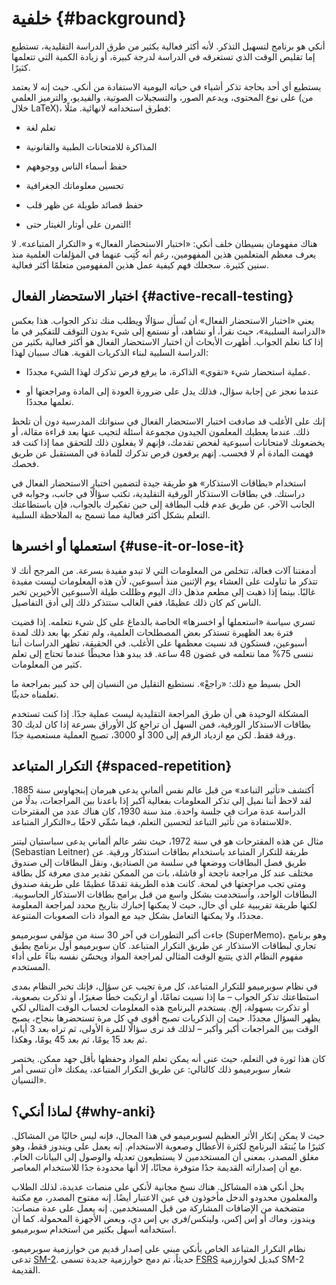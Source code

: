 # خلفية {#background}

<!-- toc -->

أنكي هو برنامج لتسهيل التذكر. لأنه أكثر فعالية بكثير من طرق الدراسة التقليدية،
تستطيع إما تقليص الوقت الذي تستغرقه في الدراسة لدرجة كبيرة،
أو زيادة الكمية التي تتعلمها كثيرًا.

يستطيع أي أحد بحاجة تذكر أشياء في حياته اليومية الاستفادة من أنكي.
حيث إنه لا يعتمد على نوع المحتوى، ويدعم الصور، والتسجيلات الصوتية،
والفيديو، والترميز العلمي (من خلال LaTeX)، فطرق استخدامه لانهائية.
مثلًا:

- تعلم لغة

- المذاكرة للامتحانات الطبية والقانونية

- حفظ أسماء الناس ووجوههم

- تحسين معلوماتك الجغرافية

- حفظ قصائد طويلة عن ظهر قلب

- التمرن على أوتار الغيتار حتى!

هناك مفهومان بسيطان خلف أنكي: «اختبار الاستحضار الفعال» و «التكرار المتباعد».
لا يعرف معظم المتعلمين هذين المفهومين، رغم أنه كُتِب عنهما في المؤلفات العلمية منذ سنين كثيرة.
سجعلك فهم كيفية عمل هذين المفهومين متعلمًا أكثر فعالية.

## اختبار الاستحضار الفعال {#active-recall-testing}

يعني «اختبار الاستحضار الفعال» أن تُسأل سؤالًا ويطلب منك تذكر الجواب.
هذا بعكس «الدراسة السلبية»، حيث نقرأ، أو نشاهد، أو نستمع إلى شيء
بدون التوقف للتفكير في ما إذا كنا نعلم الجواب.
أظهرت الأبحاث أن اختبار الاستحضار الفعال هو أكثر فعالية بكثير
من الدراسة السلبية لبناء الذكريات القوية.
هناك سببان لهذا:

- عملية استحضار شيء «تقوي» الذاكرة، ما يرفع فرص تذكرك لهذا الشيء مجددًا.

- عندما نعجز عن إجابة سؤال، فذلك يدل على ضرورة العودة إلى المادة
  ومراجعتها أو تعلمها مجددًا.

إنك على الأغلب قد صادفت اختبار الاستحضار الفعال في سنواتك المدرسية دون أن تلحظ ذلك. عندما يعطيك المعلمون الجيدون مجموعة أسئلة لتجيب عنها بعد قراءة
مقالة، أو يخضعونك لامتحانات أسبوعية لفحص تقدمك، فإنهم لا يفعلون ذلك
للتحقق مما إذا كنت قد فهمت المادة أم لا فحسب. إنهم يرفعون فرص تذكرك للمادة
في المستقبل عن طريق فحصك.

استخدام «بطاقات الاستذكار» هو طريقة جيدة لتضمين اختبار الاستحضار الفعال في دراستك.
في بطاقات الاستذكار الورقية التقليدية، تكتب سؤالًا في جانب، وجوابه في الجانب الآخر.
عن طريق عدم قلب البطاقة إلى حين تفكيرك بالجواب، فإن باستطاعتك التعلم بشكل أكثر فعالية
مما تسمح به الملاحظة السلبية.

## استعملها أو اخسرها {#use-it-or-lose-it}

أدمغتنا آلات فعالة، تتخلص من المعلومات التي لا تبدو مفيدة بسرعة.
من المرجح أنك لا تتذكر ما تناولت على العشاء يوم الإثنين منذ أسبوعين،
لأن هذه المعلومات ليست مفيدة غالبًا. بينما إذا ذهبت إلى مطعم مذهل ذاك اليوم
وظللت طيلة الأسبوعين الأخيرين تخبر الناس كم كان ذلك عظيمًا، ففي الغالب ستتذكر ذلك
إلى أدق التفاصيل.

تسري سياسة «استعملها أو اخسرها» الخاصة بالدماغ على كل شيء نتعلمه.
إذا قضيت فترة بعد الظهيرة تستذكر بعض المصطلحات العلمية، ولم تفكر بها
بعد ذلك لمدة أسبوعين، فستكون قد نسيت معظمها على الأغلب.
في الحقيقة، تظهر الدراسات أننا ننسى 75% مما نتعلمه في غضون 48 ساعة.
قد يبدو هذا محبطًا عندما تحتاج إلى تعلم كثير من المعلومات.

الحل بسيط مع ذلك: «راجعْ». نستطيع التقليل من النسيان إلى حد كبير
بمراجعة ما تعلمناه حديثًا.

المشكلة الوحيدة هي أن طرق المراجعة التقليدية ليست عملية جدًا.
إذا كنت تستخدم بطاقات الاستذكار الورقية، فمن السهل أن تراجع كل الأوراق بسرعة
إذا كان لديك 30 ورقة فقط. لكن مع ازدياد الرقم إلى 300 أو 3000،
تصبح العملية مستعصية جدًا.

## التكرار المتباعد {#spaced-repetition}

اُكتشف «تأثير التباعد» من قبل عالم نفس ألماني يدعى هيرمان إبنجهاوس سنة 1885.
لقد لاحظ أننا نميل إلى تذكر المعلومات بفعالية أكبر إذا باعدنا بين المراجعات،
بدلًا من الدراسة عدة مرات في جلسة واحدة.
منذ سنة 1930، كان هناك عدد من المقترحات للاستفادة من تأثير التباعد لتحسين التعلم،
فيما سُمِّي لاحقًا بـ«التكرار المتباعد».

مثال عن هذه المقترحات هو في سنة 1972، حيث نشر عالم ألماني
يدعى سباستيان ليتنر (Sebastian Leitner) طريقة للتكرار المتباعد
باستخدام بطاقات استذكار ورقية. عن طريق فصل البطاقات ووضعها في سلسة من الصناديق،
ونقل البطاقات إلى صندوق مختلف عند كل مراجعة ناجحة أو فاشلة،
بات من الممكن تقدير مدى معرفة كل بطاقة ومتى تجب مراجعتها في لمحة.
كانت هذه الطريقة تقدمًا عظيمًا على طريقة صندوق البطاقات الواحد، واُستخدمت بشكل واسع
من قبل برامج بطاقات الاستذكار الحاسوبية.
لكنها طريقة تقريبية على أي حال، حيث لا يمكنها إخبارك بتاريخ محدد
لمراجعة المعلومة مجددًا، ولا يمكنها التعامل بشكل جيد مع المواد ذات الصعوبات المتنوعة.

جاءت أكبر التطورات في آخر 30 سنة من مؤلفي سوبرميمو (SuperMemo)،
وهو برنامج تجاري لبطاقات الاستذكار عن طريق التكرار المتباعد.
كان سوبرميمو أول برنامج يطبق مفهوم النظام الذي يتتبع الوقت المثالي لمراجعة
المواد ويحسّن نفسه بناءً على أداء المستخدم.

في نظام سوبرميمو للتكرار المتباعد، كل مرة تجيب عن سؤال،
فإنك تخبر النظام بمدى استطاعتك تذكر الجواب – ما إذا نسيت تمامًا،
أو ارتكبت خطأً صغيرًا، أو تذكرت بصعوبة، أو تذكرت بسهولة، إلخ.
يستخدم البرنامج هذه المعلومات لحساب الوقت المثالي لكي يظهر السؤال مجددًا.
حيث إن الذكريات تصبح أقوى في كل مرة تستحضرها بنجاح، يصبح الوقت بين المراجعات
أكبر وأكبر – لذلك قد ترى سؤالًا للمرة الأولى، ثم تراه بعد 3 أيام، ثم بعد 15 يومًا،
ثم بعد 45 يومًا، وهكذا.

كان هذا ثورة في التعلم، حيث عنى أنه يمكن تعلم المواد
وحفظها بأقل جهد ممكن.
يختصر شعار سوبرميمو ذلك كالتالي: عن طريق التكرار المتباعد،
يمكنك «أن تنسى أمر النسيان».

## لماذا أنكي؟ {#why-anki}

حيث لا يمكن إنكار الأثر العظيم لسوبرميمو في هذا المجال،
فإنه ليس خاليًا من المشاكل. كثيرًا ما يُنتقَد البرنامج لكثرة الأعطال وصعوبة الاستخدام.
إنه يعمل على ويندوز فقط، وهو مغلق المصدر، بمعنى أن المستخدمين لا يستطيعون
تعديله والوصول إلى البيانات الخام. مع أن إصداراته القديمة جدًا متوفرة مجانًا،
إلا أنها محدودة جدًا للاستخدام المعاصر.

يحل أنكي هذه المشاكل. هناك نسخ مجانية لأنكي على منصات عديدة،
لذلك الطلاب والمعلمون محدودو الدخل مأخوذون في عين الاعتبار أيضًا.
إنه مفتوح المصدر، مع مكتبة متضخمة من الإضافات المشاركة من قبل المستخدمين.
إنه يعمل على عدة منصات: ويندوز، وماك أو إس إكس، ولينكس/فري بي ‌إس ‌دي،
وبعض الأجهزة المحمولة. كما أن استخدامه أسهل بكثير من استخدام سوبرميمو.

نظام التكرار المتباعد الخاص بأنكي مبني على إصدار قديم من خوارزمية سوبرميمو،
تدعى [SM-2](faqs.md). حديثاً، تم دمج خوارزمية جديدة تسمى [FSRS](deck-options.md#fsrs)
كبديل لخوارزمية SM-2 القديمة.
